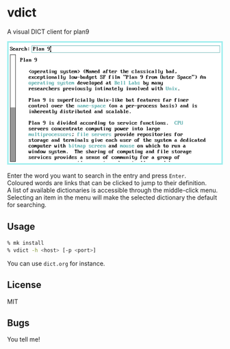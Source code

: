 # vdict
A visual DICT client for plan9

![vdict](vdict.png)

Enter the word you want to search in the entry and press `Enter`.  
Coloured words are links that can be clicked to jump to their definition.  
A list of available dictionaries is accessible through the middle-click menu. Selecting an item in the menu will make the selected dictionary the default for searching.

## Usage 
```sh
% mk install
% vdict -h <host> [-p <port>]
```
You can use `dict.org` for instance.

## License
MIT

## Bugs
You tell me!


